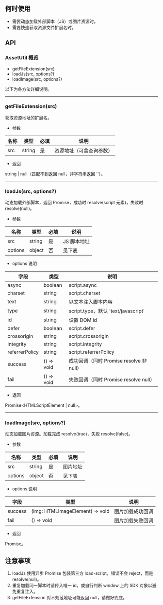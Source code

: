 ## 何时使用

- 需要动态加载外部脚本（JS）或图片资源时。
- 需要快速获取资源文件扩展名时。

## API

### AssetUtil 概览

- getFileExtension(src)
- loadJs(src, options?)
- loadImage(src, options?)

以下为各方法详细说明。

---

### getFileExtension(src)

获取资源地址的扩展名。

- 参数

| 名称 | 类型   | 必填 | 说明                     |
| ---- | ------ | ---- | ------------------------ |
| src  | string | 是   | 资源地址（可含查询参数） |

- 返回

string | null（匹配不到返回 null，非字符串返回 ''）。

---

### loadJs(src, options?)

动态加载外部脚本，返回 Promise，成功时 resolve(script 元素)，失败时 resolve(null)。

- 参数

| 名称    | 类型   | 必填 | 说明        |
| ------- | ------ | ---- | ----------- |
| src     | string | 是   | JS 脚本地址 |
| options | object | 否   | 见下表      |

- options 说明

| 字段           | 类型       | 说明                                     |
| -------------- | ---------- | ---------------------------------------- |
| async          | boolean    | script.async                             |
| charset        | string     | script.charset                           |
| text           | string     | 以文本注入脚本内容                       |
| type           | string     | script.type，默认 'text/javascript'      |
| id             | string     | 设置 DOM id                              |
| defer          | boolean    | script.defer                             |
| crossorigin    | string     | script.crossorigin                       |
| integrity      | string     | script.integrity                         |
| referrerPolicy | string     | script.referrerPolicy                    |
| success        | () => void | 成功回调（同时 Promise resolve 非 null） |
| fail           | () => void | 失败回调（同时 Promise resolve null）    |

- 返回

Promise<HTMLScriptElement | null>。

---

### loadImage(src, options?)

动态加载图片资源。加载完成 resolve(true)，失败 resolve(false)。

- 参数

| 名称    | 类型   | 必填 | 说明     |
| ------- | ------ | ---- | -------- |
| src     | string | 是   | 图片地址 |
| options | object | 否   | 见下表   |

- options 说明

| 字段    | 类型                            | 说明             |
| ------- | ------------------------------- | ---------------- |
| success | (img: HTMLImageElement) => void | 图片加载成功回调 |
| fail    | () => void                      | 图片加载失败回调 |

- 返回

Promise<boolean>。

## 注意事项

1. loadJs 使用异步 Promise 包装第三方 load-script，错误不会 reject，而是 resolve(null)。
2. 重复加载同一脚本时请传入唯一 id，或自行判断 window 上的 SDK 对象以避免重复注入。
3. getFileExtension 对不规范地址可能返回 null，请做好兜底。
